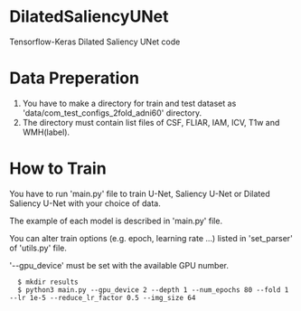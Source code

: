 # DilatedSaliencyUNet
Tensorflow-Keras Dilated Saliency UNet code

# Data Preperation
1. You have to make a directory for train and test dataset as 'data/com_test_configs_2fold_adni60' directory.
2. The directory must contain list files of CSF, FLIAR, IAM, ICV, T1w and WMH(label). 

# How to Train 
You have to run 'main.py' file to train U-Net, Saliency U-Net or Dilated Saliency U-Net with your choice of data. 

The example of each model is described in 'main.py' file. 

You can alter train options (e.g. epoch, learning rate ...) listed in 'set_parser' of 'utils.py' file.

'--gpu_device' must be set with the available GPU number. 

```
  $ mkdir results
  $ python3 main.py --gpu_device 2 --depth 1 --num_epochs 80 --fold 1 --lr 1e-5 --reduce_lr_factor 0.5 --img_size 64
```
